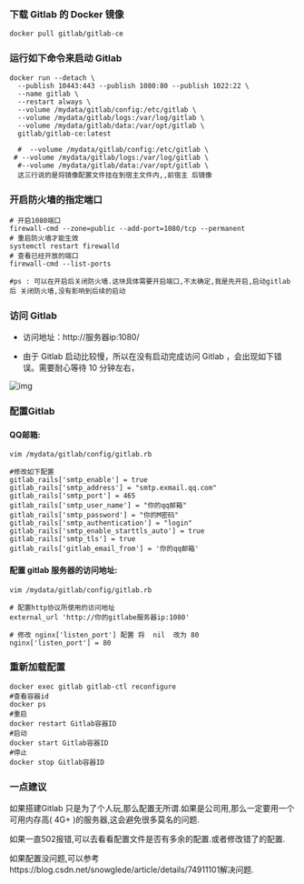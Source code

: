 ### 下载 Gitlab 的 Docker 镜像

```shell
docker pull gitlab/gitlab-ce
```

### 运行如下命令来启动 Gitlab

```shell
docker run --detach \
  --publish 10443:443 --publish 1080:80 --publish 1022:22 \
  --name gitlab \
  --restart always \
  --volume /mydata/gitlab/config:/etc/gitlab \
  --volume /mydata/gitlab/logs:/var/log/gitlab \
  --volume /mydata/gitlab/data:/var/opt/gitlab \
  gitlab/gitlab-ce:latest
  
  #  --volume /mydata/gitlab/config:/etc/gitlab \
 # --volume /mydata/gitlab/logs:/var/log/gitlab \
  #--volume /mydata/gitlab/data:/var/opt/gitlab \
  这三行说的是将镜像配置文件挂在到宿主文件内,,前宿主 后镜像
```

### 开启防火墙的指定端口

```shell
# 开启1080端口
firewall-cmd --zone=public --add-port=1080/tcp --permanent 
# 重启防火墙才能生效
systemctl restart firewalld
# 查看已经开放的端口
firewall-cmd --list-ports

#ps : 可以在开启后关闭防火墙.这块具体需要开启端口,不太确定,我是先开启,启动gitlab 后 关闭防火墙,没有影响到后续的启动
```

### 访问 Gitlab

-   访问地址：http://服务器ip:1080/

-   由于 Gitlab 启动比较慢，所以在没有启动完成访问 Gitlab ，会出现如下错误。需要耐心等待 10 分钟左右，

![img](http://macro-oss.oss-cn-shenzhen.aliyuncs.com/mall/blog/gitlab_screen_04.png)

### 配置Gitlab

#### QQ邮箱:

```shell
vim /mydata/gitlab/config/gitlab.rb
```

```properties
#修改如下配置
gitlab_rails['smtp_enable'] = true
gitlab_rails['smtp_address'] = "smtp.exmail.qq.com"
gitlab_rails['smtp_port'] = 465
gitlab_rails['smtp_user_name'] = "你的qq邮箱"
gitlab_rails['smtp_password'] = "你的M密码"
gitlab_rails['smtp_authentication'] = "login"
gitlab_rails['smtp_enable_starttls_auto'] = true
gitlab_rails['smtp_tls'] = true
gitlab_rails['gitlab_email_from'] = '你的qq邮箱'
```

#### 配置 gitlab 服务器的访问地址:

```shell
vim /mydata/gitlab/config/gitlab.rb
```

```properties
# 配置http协议所使用的访问地址
external_url 'http://你的gitlabe服务器ip:1080'

# 修改 nginx['listen_port'] 配置 将  nil  改为 80 
nginx['listen_port'] = 80
```

### 重新加载配置

```shell
docker exec gitlab gitlab-ctl reconfigure
#查看容器id
docker ps 
#重启
docker restart Gitlab容器ID
#启动
docker start Gitlab容器ID
#停止
docker stop Gitlab容器ID
```

### 一点建议

如果搭建Gitlab  只是为了个人玩,那么配置无所谓.如果是公司用,那么一定要用一个可用内存高( 4G+ )的服务器,这会避免很多莫名的问题.

如果一直502报错,可以去看看配置文件是否有多余的配置.或者修改错了的配置.

如果配置没问题,可以参考https://blog.csdn.net/snowglede/article/details/74911101解决问题.

